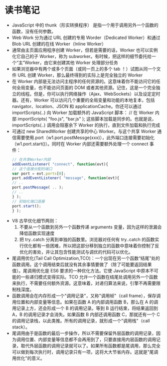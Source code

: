 # 读书笔记

- JavaScript 中的 thunk（形实转换程序） 是指一个用于调用另外一个函数的函数，没有任何参数。
- Web Work 分为通过 URL 创建的专用 Worder（Dedicated Worker）和通过 Blob URL 创建的在线 Worker（Inline Worker）
- 通常由主页面应用程序创建 Worker，但若是需要的话，Worker 也可以实例化它自己的子 Worker，称为 subworker。有时候，把这样的细节委托给一个“主”Worker，由它来创建其他 Worker 处理部分任务
- 如果浏览器中有两个或多个页面（或同一页上的多个 tab ！）试图从同一个文件 URL 创建 Worker，那么最终得到的实际上是完全独立的 Worker
- 在 Worker 内部是无法访问主程序的任何资源的。这意味着你不能访问它的任何全局变量，也不能访问页面的 DOM 或者其他资源。记住，这是一个完全独立的线程。但是，你可以执行网络操作（Ajax、WebSockets）以及设定定时器。还有，Worker 可以访问几个重要的全局变量和功能的本地复本，包括 navigator、location、JSON 和 applicationCache。你还可以通过 importScripts(..) 向 Worker 加载额外的 JavaScript 脚本： // 在 Worker 内部 importScripts( "foo.js", "bar.js" ); 这些脚本加载是同步的。也就是说，importScripts(..) 调用会阻塞余下 Worker 的执行，直到文件加载和执行完成
- 可通过 new SharedWorker 创建共享的中心 Worker。与这个共享 Worker 通信需要使用.port（w1.port.postMessge(xxx)），此外端口连接需要初始化 （w1.port.start()）。同时在 Worker 内部还需要额外处理一个 connect 事件：
  ```javascript
  // 在共享Worker内部
  addEventListener( "connect", function(evt){
  // 这个连接分配的端口
  var port = evt.ports[0];
  port.addEventListener( "message", function(evt){
  // ..
  port.postMessage( .. );
  // ..
  } );
  // 初始化端口连接
  port.start();
  } );
  ```
- V8 古早优化细节两则：
  1. 不要从一个函数到另外一个函数传递 arguments 变量，因为这样的泄漏会降低函数实现速度
  2. 把 try..catch 分离到单独的函数里。浏览器对任何有 try..catch 的函数实行优化都有一些困难，所以把这部分移到独立的函数中意味着你控制了反优化的害处，并让其包含性能测试与调优的代码可以优化。
- 尾调用优化(Tail Call Optimization,TCO)：一个出现在另一个函数“结尾”处的函数调用。这个调用结束后就没有其余事情要做了（除了可能要返回结果值）。尾调用优化是 ES6 要求的一种优化方法。它使 JavaScript 中原本不可能的一些递归模式变得实际。TCO 允许一个函数在结尾处调用另外一个函数来执行，不需要任何额外资源。这意味着，对递归算法来说，引擎不再需要限制栈深度。
- 函数调用会在内存形成一个"调用记录"，又称"调用帧"（call frame），保存调用位置和内部变量等信息。如果在函数 A 的内部调用函数 B，那么在 A 的调用记录上方，还会形成一个 B 的调用记录。等到 B 运行结束，将结果返回到 A，B 的调用记录才会消失。如果函数 B 内部还调用函数 C，那就还有一个 C 的调用记录栈，以此类推。所有的调用记录，就形成一个"调用栈"（call stack）。
- 尾调用由于是函数的最后一步操作，所以不需要保留外层函数的调用记录，因为调用位置、内部变量等信息都不会再用到了，只要直接用内层函数的调用记录，取代外层函数的调用记录就可以了。如果所有函数都是尾调用，那么完全可以做到每次执行时，调用记录只有一项，这将大大节省内存。这就是"尾调用优化"的意义。

